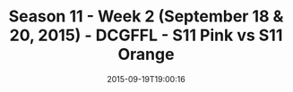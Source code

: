 ---
title: Season 11 - Week 2 (September 18 & 20, 2015) - DCGFFL - S11 Pink vs S11 Orange
teams-score:
- team: _teams/s11-pink.md
  score: 32
- team: _teams/s11-orange.md
  score: 28
mvp: Max Rothschild (Pink), Cody Barry (Orange)
game-ball: ''
season: 11
week: 2
date: '2015-09-19T19:00:16'
pageid: season-xi-week-2-934-vs-929
---